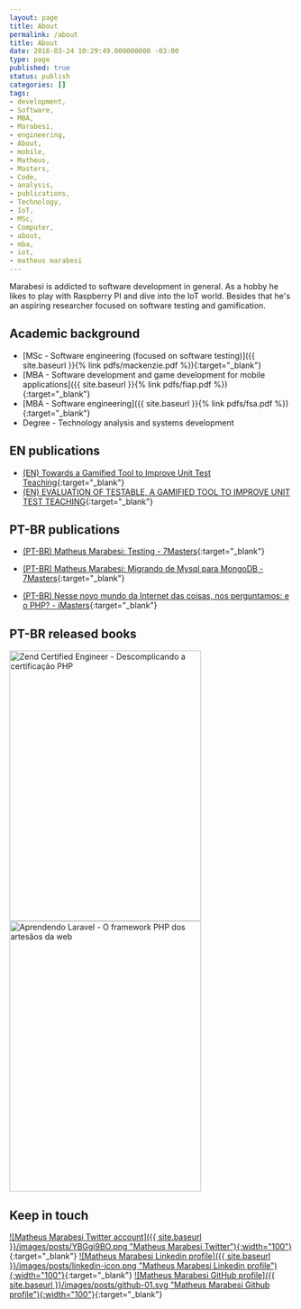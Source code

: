 ```yaml
---
layout: page
title: About
permalink: /about
title: About
date: 2016-03-24 10:29:49.000000000 -03:00
type: page
published: true
status: publish
categories: []
tags:
- development,
- Software,
- MBA,
- Marabesi,
- engineering,
- About,
- mobile,
- Matheus,
- Masters,
- Code,
- analysis,
- publications,
- Technology,
- IoT,
- MSc,
- Computer,
- about,
- mba,
- iot,
- matheus marabesi
---
```


Marabesi is addicted to software development in general. As a hobby he likes
to play with Raspberry PI and dive into the IoT world. Besides that  he's an
aspiring researcher focused on software testing and gamification.

## Academic background

- [MSc - Software engineering (focused on software testing)]({{ site.baseurl }}{% link pdfs/mackenzie.pdf %}){:target="_blank"}
- [MBA - Software development and game development for mobile applications]({{ site.baseurl }}{% link pdfs/fiap.pdf %}){:target="_blank"}
- [MBA - Software engineering]({{ site.baseurl }}{% link pdfs/fsa.pdf %}){:target="_blank"}
- Degree - Technology analysis and systems development

## EN publications

- [(EN) Towards a Gamified Tool to Improve Unit Test Teaching](https://ieeexplore.ieee.org/document/8994972){:target="_blank"}
- [(EN) EVALUATION OF TESTABLE, A GAMIFIED TOOL TO IMPROVE UNIT TEST TEACHING](http://dx.doi.org/10.21125/inted.2020.0150){:target="_blank"}

## PT-BR publications

- [(PT-BR) Matheus Marabesi: Testing - 7Masters](https://setemasters.imasters.com.br/conversas/testing-com-matheus-marabesi){:target="_blank"}

- [(PT-BR) Matheus Marabesi: Migrando de Mysql para MongoDB - 7Masters](https://setemasters.imasters.com.br/conversas/migrando-de-mysql-para-mongodb-por-matheus-marabesi){:target="_blank"}

- [(PT-BR) Nesse novo mundo da Internet das coisas, nos perguntamos: e o PHP? - iMasters](http://imasters.com.br/linguagens/php/nesse-novo-mundo-da-internet-das-coisas-nos-perguntamos-e-o-php){:target="_blank"}

## PT-BR released books

<a href="https://www.casadocodigo.com.br/pages/sumario-certificacao-php" target="_blank">
  <img class="wp-image-836 size-full" title="Zend Certified Engineer - Descomplicando a certificação PHP" src="{{ site.baseurl }}/images/posts/book.jpeg" alt="Zend Certified Engineer - Descomplicando a certificação PHP" width="340" height="480" />
</a>
<a href="https://novatec.com.br/livros/aprendendo-laravel/" target="_blank">
  <img class="wp-image-836 size-full" title="Aprendendo Laravel - O framework PHP dos artesãos da web" src="https://s3.novatec.com.br/capas-ampliadas/capa-ampliada-9788575226285.jpg"
  alt="Aprendendo Laravel - O framework PHP dos artesãos da web" width="340" height="480" />
</a>

## Keep in touch

[![Matheus Marabesi Twitter account]({{ site.baseurl }}/images/posts/YBGgi9BO.png "Matheus Marabesi Twitter"){:width="100"}](https://twitter.com/MatheusMarabesi){:target="_blank"}
[![Matheus Marabesi Linkedin profile]({{ site.baseurl }}/images/posts/linkedin-icon.png "Matheus Marabesi Linkedin profile"){:width="100"}](https://br.linkedin.com/in/marabesi){:target="_blank"}
[![Matheus Marabesi GitHub profile]({{ site.baseurl }}/images/posts/github-01.svg "Matheus Marabesi Github profile"){:width="100"}](http://github.com/marabesi){:target="_blank"}
